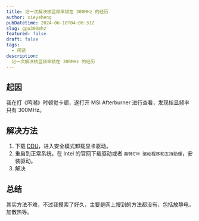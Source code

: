 ```yaml
---
title: 记一次解决核显频率锁在 300MHz 的经历
author: xieyeheng
pubDatetime: 2024-06-10T04:06:31Z
slug: gpu300mhz
featured: false
draft: false
tags:
  - 闲话
description:
  记一次解决核显频率锁在 300MHz 的经历
---
```


## 起因

我在打《鸣潮》时顿觉卡顿，遂打开 MSI Afterburner 进行查看，发现核显频率只有 300MHz。

## 解决方法

1. 下载 [DDU](https://www.wagnardsoft.com/display-driver-uninstaller-DDU)，进入安全模式卸载显卡驱动。
2. 重启到正常系统，在 Intel 的官网下载驱动或者 `英特尔® 驱动程序和支持助理`，安装驱动。
3. 解决

## 总结

其实方法不难，不过我摸索了好久，主要是网上搜到的方法都没有，包括放静电，加散热等。